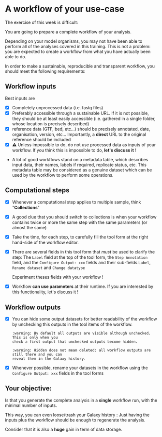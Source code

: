 # A workflow of your use-case

The exercise of this week is difficult:

You are going to prepare a complete workflow of your analysis.

Depending on your model organisms, you may not have been able to perform all of the
analyses covered in this training. This is not a problem: you are expected to create a
workflow from what you have actually been able to do.

In order to make a sustainable, reproducible and transparent workflow, you should meet the
following requirements:

## Workflow inputs

Best inputs are

- [x] Completely unprocessed data (i.e. fastq files)
- [x] Preferably accessible through a sustainable URL. If it is not possible, they should
  be at least easily accessible (i.e. gathered in a single folder, whose location is
  precisely described)
- [x] reference data (GTF, bed, etc...) should be precisely annotated, date, organisation,
  version, etc... Importantly, a **direct** URL to the original reference should be included
- [x] :warning: Unless impossible to do, do not use processed data as inputs of your
  workflow. If you think this is impossible to do, **let's discuss it** !
- A lot of good workflows stand on a metadata table, which describes input data, their
  names, labels if required, replicate status, etc. This metadata table may be considered
  as a genuine dataset which can be used by the workflow to perform some operations.
  
## Computational steps

- [x] Whenever a computational step applies to multiple sample, think "**Collections**"
- [x] A good clue that you should switch to collections is when your workflow contains
  twice or more the same step with the same parameters (or almost the same)
- [x] Take the time, for each step, to carefully fill the tool form at the right hand-side
  of the workflow editor.
- [x] There are several fields in this tool form that *must* be used to clarify the step:
  The `Label` field at the top of the tool form, the `Step Annotation` field, and the
  `Configure Output: xxx` fields and their sub-fields `Label`, `Rename dataset` and `Change
  datatype`
  
  Experiment theses fields with your workflow !
  
- [x] Workflow **can use parameters** at their runtime. If you are interested by this functionality,
  let's discuss it !
  
## Workflow outputs

- [x] You can hide some output datasets for better readability of the workflow by
  unchecking this outputs in the tool items of the workflow.
      
      :warning: By default all outputs are visible although unchecked. This is only when you
      check a first output that unchecked outputs become hidden.
      
      :warning: Hidden does not mean deleted: all workflow outputs are still there and you can
      reveal them in the Galaxy history.
  
- [x] Whenever possible, rename your datasets in the workflow using the `Configure Output: xxx`
  fields in the tool forms
  
## Your objective:

Is that you generate the complete analysis in a **single** workflow run, with the minimal
number of inputs.

This way, you can even loose/trash your Galaxy history :
Just having the inputs plus the workflow should be enough to regenerate the analysis.

Consider that it is also a **huge** gain in term of data storage.
